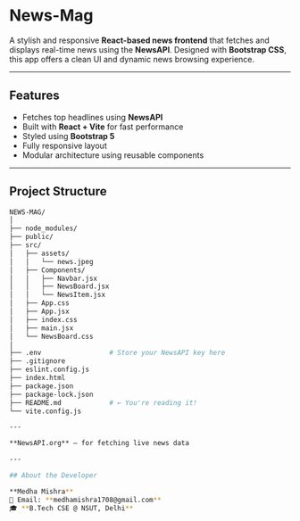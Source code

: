 # News-Mag

A stylish and responsive **React-based news frontend** that fetches and displays real-time news using the **NewsAPI**. Designed with **Bootstrap CSS**, this app offers a clean UI and dynamic news browsing experience.

---

## Features

- Fetches top headlines using **NewsAPI**
- Built with **React + Vite** for fast performance
- Styled using **Bootstrap 5**
- Fully responsive layout
- Modular architecture using reusable components

---

## Project Structure

```bash
NEWS-MAG/
│
├── node_modules/
├── public/
├── src/
│   ├── assets/
│   │   └── news.jpeg
│   ├── Components/
│   │   ├── Navbar.jsx
│   │   ├── NewsBoard.jsx
│   │   └── NewsItem.jsx
│   ├── App.css
│   ├── App.jsx
│   ├── index.css
│   ├── main.jsx
│   └── NewsBoard.css
│
├── .env                 # Store your NewsAPI key here
├── .gitignore
├── eslint.config.js
├── index.html
├── package.json
├── package-lock.json
├── README.md            # ← You're reading it!
└── vite.config.js

---

**NewsAPI.org** – for fetching live news data

---

## About the Developer

**Medha Mishra**  
📧 Email: **medhamishra1708@gmail.com**  
🎓 **B.Tech CSE @ NSUT, Delhi**

